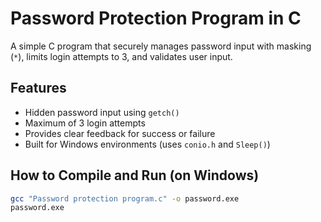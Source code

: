 # Password Protection Program in C

A simple C program that securely manages password input with masking (`*`), limits login attempts to 3, and validates user input.

##  Features
- Hidden password input using `getch()`
- Maximum of 3 login attempts
- Provides clear feedback for success or failure
- Built for Windows environments (uses `conio.h` and `Sleep()`)

##  How to Compile and Run (on Windows)
```bash
gcc "Password protection program.c" -o password.exe
password.exe
